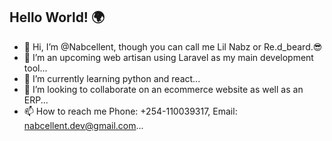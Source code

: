 ## Hello World! 🌍

- 👋 Hi, I’m @Nabcellent, though you can call me Lil Nabz or Re.d_beard.😎
- 👀 I’m an upcoming web artisan using Laravel as my main development tool...
- 🌱 I’m currently learning python and react...
- 💞️ I’m looking to collaborate on an ecommerce website as well as an ERP...
- 📫 How to reach me Phone: +254-110039317, Email: nabcellent.dev@gmail.com...

<!---
Nabcellent/Nabcellent is a ✨ special ✨ repository because its `README.md` (this file) appears on your GitHub profile.
You can click the Preview link to take a look at your changes.
--->
